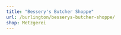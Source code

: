 ```yaml
---
title: "Bessery's Butcher Shoppe"
url: /burlington/besserys-butcher-shoppe/
shop: Metzgerei
---
```

